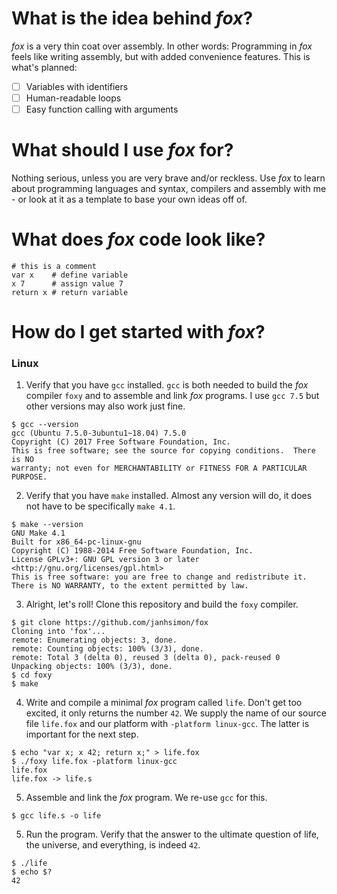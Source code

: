 # What is the idea behind *fox*?

*fox* is a very thin coat over assembly. In other words: Programming in *fox* feels like writing assembly, but with added convenience features. This is what's planned:

* [ ] Variables with identifiers
* [ ] Human-readable loops
* [ ] Easy function calling with arguments

# What should I use *fox* for?

Nothing serious, unless you are very brave and/or reckless. Use *fox* to learn about programming languages and syntax, compilers and assembly with me - or look at it as a template to base your own ideas off of.


# What does *fox* code look like?

```
# this is a comment
var x    # define variable
x 7      # assign value 7
return x # return variable
```


# How do I get started with *fox*?

### Linux

1. Verify that you have `gcc` installed. `gcc` is both needed to build the *fox* compiler `foxy` and to assemble and link *fox* programs. I use `gcc 7.5` but other versions may also work just fine.
```
$ gcc --version
gcc (Ubuntu 7.5.0-3ubuntu1~18.04) 7.5.0
Copyright (C) 2017 Free Software Foundation, Inc.
This is free software; see the source for copying conditions.  There is NO
warranty; not even for MERCHANTABILITY or FITNESS FOR A PARTICULAR PURPOSE.
```

2. Verify that you have `make` installed. Almost any version will do, it does not have to be specifically `make 4.1`.
```
$ make --version
GNU Make 4.1
Built for x86_64-pc-linux-gnu
Copyright (C) 1988-2014 Free Software Foundation, Inc.
License GPLv3+: GNU GPL version 3 or later <http://gnu.org/licenses/gpl.html>
This is free software: you are free to change and redistribute it.
There is NO WARRANTY, to the extent permitted by law.
```

3. Alright, let's roll! Clone this repository and build the `foxy` compiler.
```
$ git clone https://github.com/janhsimon/fox
Cloning into 'fox'...
remote: Enumerating objects: 3, done.
remote: Counting objects: 100% (3/3), done.
remote: Total 3 (delta 0), reused 3 (delta 0), pack-reused 0
Unpacking objects: 100% (3/3), done.
$ cd foxy
$ make
```

4. Write and compile a minimal *fox* program called `life`. Don't get too excited, it only returns the number `42`. We supply the name of our source file `life.fox` and our platform with `-platform linux-gcc`. The latter is important for the next step.
```
$ echo "var x; x 42; return x;" > life.fox
$ ./foxy life.fox -platform linux-gcc
life.fox
life.fox -> life.s
```

5. Assemble and link the *fox* program. We re-use `gcc` for this.
```
$ gcc life.s -o life
```

5. Run the program. Verify that the answer to the ultimate question of life, the universe, and everything, is indeed `42`.
```
$ ./life
$ echo $?
42
```
